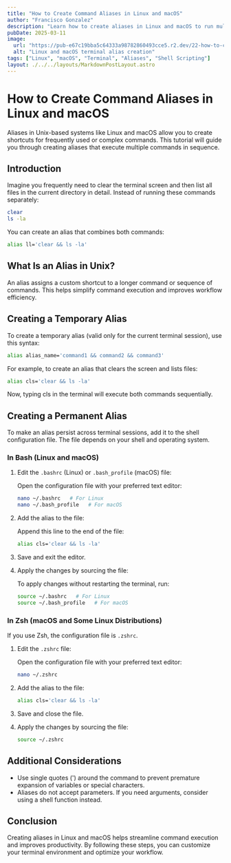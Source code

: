```yaml
---
title: "How to Create Command Aliases in Linux and macOS"
author: "Francisco Gonzalez"
description: "Learn how to create aliases in Linux and macOS to run multiple commands with a single shortcut."
pubDate: 2025-03-11
image:
  url: "https://pub-e67c19bba5c64333a98782860493cce5.r2.dev/22-how-to-create-command-aliases-in-linux-and-macos.jpg"
  alt: "Linux and macOS terminal alias creation"
tags: ["Linux", "macOS", "Terminal", "Aliases", "Shell Scripting"]
layout: ./../../layouts/MarkdownPostLayout.astro
---
```


# How to Create Command Aliases in Linux and macOS

Aliases in Unix-based systems like Linux and macOS allow you to create shortcuts for frequently used or complex commands. This tutorial will guide you through creating aliases that execute multiple commands in sequence.

## Introduction

Imagine you frequently need to clear the terminal screen and then list all files in the current directory in detail. Instead of running these commands separately:

```bash
clear
ls -la
```

You can create an alias that combines both commands:

```bash
alias ll='clear && ls -la'
```

## What Is an Alias in Unix?

An alias assigns a custom shortcut to a longer command or sequence of commands. This helps simplify command execution and improves workflow efficiency.

## Creating a Temporary Alias

To create a temporary alias (valid only for the current terminal session), use this syntax:

```bash
alias alias_name='command1 && command2 && command3'
```

For example, to create an alias that clears the screen and lists files:

```bash
alias cls='clear && ls -la'
```

Now, typing cls in the terminal will execute both commands sequentially.

## Creating a Permanent Alias

To make an alias persist across terminal sessions, add it to the shell configuration file. The file depends on your shell and operating system.

### In Bash (Linux and macOS)

1. Edit the `.bashrc` (Linux) or `.bash_profile` (macOS) file:

   Open the configuration file with your preferred text editor:

   ```bash
   nano ~/.bashrc   # For Linux
   nano ~/.bash_profile   # For macOS
   ```

2. Add the alias to the file:

   Append this line to the end of the file:

   ```bash
   alias cls='clear && ls -la'
   ```

3. Save and exit the editor.

4. Apply the changes by sourcing the file:

   To apply changes without restarting the terminal, run:

   ```bash
   source ~/.bashrc   # For Linux
   source ~/.bash_profile   # For macOS
   ```

### In Zsh (macOS and Some Linux Distributions)

If you use Zsh, the configuration file is `.zshrc`.

1. Edit the `.zshrc` file:

   Open the configuration file with your preferred text editor:

   ```bash
   nano ~/.zshrc
   ```

2. Add the alias to the file:

   ```bash
   alias cls='clear && ls -la'
   ```

3. Save and close the file.

4. Apply the changes by sourcing the file:

   ```bash
   source ~/.zshrc
   ```

## Additional Considerations

- Use single quotes (') around the command to prevent premature expansion of variables or special characters.
- Aliases do not accept parameters. If you need arguments, consider using a shell function instead.

## Conclusion

Creating aliases in Linux and macOS helps streamline command execution and improves productivity. By following these steps, you can customize your terminal environment and optimize your workflow.

